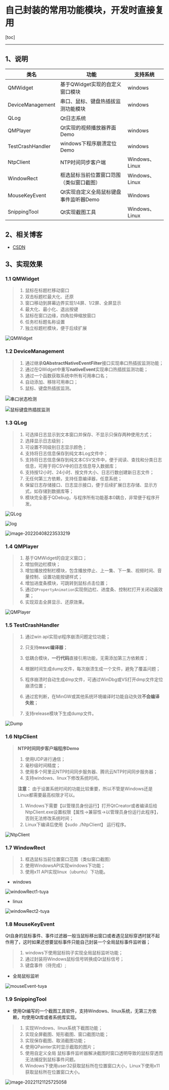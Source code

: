 # 自己封装的常用功能模块，开发时直接复用

[toc]

---

## 1、说明

| 类名             | 功能                                     | 支持系统       |
| ---------------- | ---------------------------------------- | -------------- |
| QMWidget         | 基于QWidget实现的自定义窗口模块          | windows        |
| DeviceManagement | 串口、鼠标、键盘热插拔监测功能模块       | windows        |
| QLog             | Qt日志系统                               |                |
| QMPlayer         | Qt实现的视频播放器界面Demo               | windows        |
| TestCrashHandler | windows下程序崩溃定位Demo                | windows        |
| NtpClient        | NTP时间同步客户端                        | Windows、Linux |
| WindowRect       | 框选鼠标当前位置窗口范围（类似窗口截图） | Windows、Linux |
| MouseKeyEvent    | Qt实现自定义全局鼠标键盘事件监听器Demo   | Windows        |
| SnippingTool     | Qt实现截图工具                           | Windows、Linux |




## 2、相关博客

* [CSDN](https://blog.csdn.net/qq_43627907/category_9335696.html?spm=1001.2014.3001.5482)

## 3、实现效果

### 1.1 QMWidget

> 1. 鼠标在标题栏移动窗口
> 2. 双击标题栏最大化、还原
> 3. 窗口移动到屏幕边界实现1/4屏、1/2屏、全屏显示
> 4. 最大化、最小化、退出按键
> 5. 鼠标在窗口边缘，四角拉伸缩放窗口
> 6. 任务栏标题名称设置
> 7. 独立标题栏模块，便于后续扩展

![QMWidget](FunctionalModule.assets/QMWidget.gif)



### 1.2 DeviceManagement

> 1. 通过继承**QAbstractNativeEventFilter**接口实现串口热插拔监测功能；
> 2. 通过在QWidget中重写**nativeEvent**实现串口热插拔监测功能；
> 3. 通过一个函数获取系统中所有可用串口名；
> 4. 自动添加、移除可用串口；
> 5. 鼠标、键盘热插拔监测。

![串口状态检测](FunctionalModule.assets/%E4%B8%B2%E5%8F%A3%E7%8A%B6%E6%80%81%E6%A3%80%E6%B5%8B.gif)

![鼠标键盘热插拔监测](FunctionalModule.assets/%E9%BC%A0%E6%A0%87%E9%94%AE%E7%9B%98%E7%83%AD%E6%8F%92%E6%8B%94%E7%9B%91%E6%B5%8B.gif)



### 1.3 QLog

> 1. 可选择日志显示到文本窗口并保存、不显示只保存两种使用方式；
> 2. 选择显示日志级别；
> 3. 可设置不同级别日志显示颜色；
> 4. 支持将日志信息保存到纯文本Log文件中；
> 5. 支持将日志信息保存到纯文本CSV文件中，便于阅读、查找和分类日志信息，可用于将CSV中的日志信息导入数据库；
> 6. 支持按12小时、24小时、按文件大小、日志行数创建新日志文件；
> 7. 无任何第三方依赖，支持任意编译器，任意系统；
> 8. 保留日志存储接口、日志显示接口，便于后续扩展日志存储、显示方式，如存储到数据库等；
> 9. 模块完全基于QDebug，与程序所有功能基本0耦合，非常便于程序开发。

![QLog](FunctionalModule.assets/QLog.gif)

![log](FunctionalModule.assets/log.PNG)

![image-20220408223533219](FunctionalModule.assets/image-20220408223533219.png)

### 1.4 QMPlayer

> 1. 基于QMWidget的自定义窗口；
> 2. 增加侧边栏模块；
> 3. 增加播放控制栏模块，包含播放停止、上一集、下一集、视频时间、音量控制、设置功能按键样式；
> 4. 增加进度条模块，可跳转到鼠标点击位置；
> 5. 通过`QPropertyAnimation`实现侧边栏、进度条、控制栏打开关闭动画效果；
> 6. 实现双击全屏显示、还原效果。

![QMPlayer](FunctionalModule.assets/QMPlayer.gif)

### 1.5 TestCrashHandler

> 1. 通过win api实现qt程序崩溃问题定位功能；
> 2. 只支持**msvc编译器**；
>
> 3. 低耦合模块，**一行代码**直接引用功能，无需添加第三方依赖库；
>
> 4. 根据时间生成dump文件，每次崩溃生成一个文件，避免了覆盖问题；
>
> 5. 程序崩溃时自动生成dmp文件，可通过WinDbg或VS打开dmp文件定位崩溃位置；
>
> 6. 通过宏判断，在MinGW或其他系统环境编译时功能自动失效**不会编译失败**；
>
> 7. 支持release模块下生成dump文件。

![Dump](FunctionalModule.assets/Dump.gif)



### 1.6 NtpClient

> **NTP时间同步客户端程序Demo**
>
> 1. 使用UDP进行通信；
> 2. 毫秒级时间精度；
> 3. 使用多个阿里云NTP时间同步服务器、腾讯云NTP时间同步服务器；
> 4. 支持windows、linux下修改系统时间。
>
> **注意：** 由于设置系统时间的功能比较重要，所以不管是Windows还是Linux都需要最高权限才可以。
>
> 1. Windows下需要【以管理员身份运行】打开QtCreator或者编译后给NtpClient.exe设置权限【属性->兼容性->以管理员身份运行此程序】，否则无法修改系统时间；
> 2. Linux下编译后使用【sudo ./NtpClient】 运行程序。

![NtpClient](FunctionalModule.assets/NtpClient.gif)



### 1.7 WindowRect

> 1. 框选鼠标当前位置窗口范围（类似窗口截图）
> 2. 使用WindowsAPI实现windows下功能；     
> 3. 使用x11 API实现linux（ubuntu）下功能。  

* windows

![windowRect1-tuya](FunctionalModule.assets/windowRect1-tuya.gif)

* linux

![windowRect2-tuya](FunctionalModule.assets/windowRect2-tuya.gif)



### 1.8 MouseKeyEvent

Qt自身的鼠标事件、事件过滤器一般当鼠标移出窗口或者遇见鼠标穿透时就不起作用了，这时如果还想要鼠标事件只能自己封装一个全局鼠标事件监听器；

> 1. windows下使用鼠标钩子实现全局鼠标监听功能；
> 2. 通过封装将Windows鼠标信号转换成Qt鼠标信号；
> 3. 键盘事件（待完成）;

* 全局鼠标监听

![mouseEvent-tuya](FunctionalModule.assets/mouseEvent-tuya.gif)



### 1.9 SnippingTool

* 使用Qt编写的一个截图工具软件，支持Windows、linux系统，无第三方依赖，均使用Qt库或者系统库实现。

> 1. 实现Windows、linux系统下截图功能；  
> 2. 实现全屏截图、矩形截图、窗口截图功能；      
> 3. 实现保存截图、取消截图功能；           
> 4. 使用QPainter实时显示截取的图片；
> 5. 使用自定义全局 鼠标事件监听器解决截图时窗口透明导致的鼠标穿透而无法捕捉到鼠标事件问题。
> 6. Windows下使用user32获取鼠标所在位置窗口大小，Linux下使用x11获取鼠标所在位置窗口大小。

![image-20221121125725058](FunctionalModule.assets/image-20221121125725058.png)